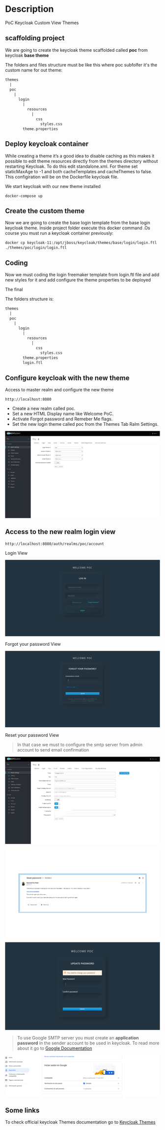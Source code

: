 # Description
PoC Keycloak Custom View Themes

## scaffolding project
We are going to create the keycloak theme scaffolded called **poc** from keycloak **base theme**

The folders and files structure must be like this where poc subfolfer it's the custom name for out theme:


```shell
themes
  |
  poc
    |
      login
        |    
          resources
            |
              css
                styles.css
        theme.properties
```

## Deploy keycloak container

While creating a theme it’s a good idea to disable caching as this makes it possible to edit theme resources directly from the themes directory without restarting Keycloak. To do this edit standalone.xml. For theme set staticMaxAge to -1 and both cacheTemplates and cacheThemes to false. This configiration will be on the Dockerfile keycloak file.

We start keycloak with our new theme installed

```shell
docker-compose up
```

## Create the custom theme
Now we are going to create the base login template from the base login keycloak theme.
Inside project folder execute this docker command .Os course you must run a keycloak container previously:

```shell
docker cp keycloak-11:/opt/jboss/keycloak/themes/base/login/login.ftl ./themes/poc/login/login.ftl

```

## Coding
Now we must coding the login freemaker template from login.ftl file and add new styles for it and add configure the theme properties to be deployed

The final

The folders structure is:

```shell
themes
  |
  poc
    |
      login
        |    
          resources
            |
              css
                styles.css
        theme.properties
        login.ftl    

```

## Configure keycloak with the new theme

Access to master realm and configure the new theme

```shell
http://localhost:8080
```

- Create a new realm called poc.
- Set a new HTML Display name like Welcome PoC.
- Activate Forgot password and Remeber Me flags.
- Set the new login theme called poc from the Themes Tab Ralm Settings.

![PoC Theme Configuration](captures/Realm_Theme_Configure.png "PoC Theme Configuration")

## Access to the new realm login view

```shell
http://localhost:8080/auth/realms/poc/account
```

Login View 

![PoC Login View](captures/Poc_Login_View.png "PoC Login View")

Forgot your password View 

![PoC Forgot Password View](captures/Poc_Forgot_Password_View.png "PoC Forgot Password View")

Reset your password View

> In that case we must to configure the smtp server from admin account to send email confirmation

![Keycloak SMTP Configuration](captures/SMTP_keycloak.png "Keycloak SMTP Configuration")

![Keycloak Email Confirmation](captures/Keycloak_email_confirmation.png "Keycloak Email Confirmation")

![PoC Reset your Password View](captures/PoC_Reset_Your_Password.png "PoC Reset your Password View")


> To use Google SMTP server you must create an **application password** in the sender account to be used in keycloak. To read more about it go to [Google Documentation](https://support.google.com/accounts/answer/185833?p=InvalidSecondFactor&visit_id=637764503853595250-3353976356&rd=1)


![Google Application Password](captures/google_password_application.png "Google Application Password")

## Some links 

To check official keycloak Themes documentation go to [Keycloak Themes](https://www.keycloak.org/docs/latest/server_development/#_themes)
